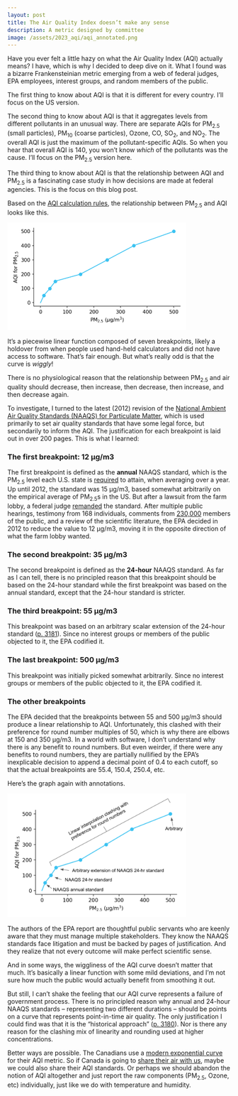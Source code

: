 ```yaml
---
layout: post
title: The Air Quality Index doesn’t make any sense
description: A metric designed by committee 
image: /assets/2023_aqi/aqi_annotated.png
---
```


Have you ever felt a little hazy on what the Air Quality Index (AQI) actually means? I have, which is why I decided to deep dive on it. What I found was a bizarre Frankensteinian metric emerging from a web of federal judges, EPA employees, interest groups, and random members of the public. 

The first thing to know about AQI is that it is different for every country. I’ll focus on the US version.

The second thing to know about AQI is that it aggregates levels from different pollutants in an unusual way. There are separate AQIs for PM<sub>2.5</sub> (small particles), PM<sub>10</sub> (coarse particles), Ozone, CO, SO<sub>2</sub>, and NO<sub>2</sub>. The overall AQI is just the maximum of the pollutant-specific AQIs. So when you hear that overall AQI is 140, you won’t know _which_ of the pollutants was the cause. I’ll focus on the PM<sub>2.5</sub> version here.

The third thing to know about AQI is that the relationship between AQI and PM<sub>2.5</sub> is a fascinating case study in how decisions are made at federal agencies. This is the focus on this blog post.

Based on the [AQI calculation rules](https://www.airnow.gov/sites/default/files/2020-05/aqi-technical-assistance-document-sept2018.pdf), the relationship between PM<sub>2.5</sub> and AQI looks like this.

<div class="wrapper">
  <img src='/assets/2023_aqi/aqi.png' class="inner" style="position:relative border: #222 2px solid; max-width:80%;" >
</div>

It’s a piecewise linear function composed of seven breakpoints, likely a holdover from when people used hand-held calculators and did not have access to software. That’s fair enough. But what’s really odd is that the curve is _wiggly_! 

There is no physiological reason that the relationship between PM<sub>2.5</sub> and air quality should decrease, then increase, then decrease, then increase, and then decrease again. 

To investigate, I turned to the latest (2012) revision of the [National Ambient Air Quality Standards (NAAQS) for Particulate Matter](https://www.govinfo.gov/content/pkg/FR-2013-01-15/pdf/2012-30946.pdf), which is used primarily to set air quality standards that have some legal force, but secondarily to inform the AQI. The justification for each breakpoint is laid out in over 200 pages. This is what I learned:

### The first breakpoint: 12 μg/m3
The first breakpoint is defined as the **annual** NAAQS standard, which is the PM<sub>2.5</sub> level each U.S. state is [required](https://ww2.arb.ca.gov/resources/national-ambient-air-quality-standards) to attain, when averaging over a year. Up until 2012, the standard was 15 μg/m3, based somewhat arbitrarily on the empirical average of PM<sub>2.5</sub>s in the US. But after a lawsuit from the farm lobby, a federal judge [remanded](https://casetext.com/case/american-farm-v-epa) the standard. After multiple public hearings, testimony from 168 individuals, comments from [230,000](https://www.regulations.gov/docket/EPA-HQ-OAR-2007-0492) members of the public, and a review of the scientific literature, the EPA decided in 2012 to reduce the value to 12 μg/m3, moving it in the opposite direction of what the farm lobby wanted.

### The second breakpoint: 35 μg/m3
The second breakpoint is defined as the **24-hour** NAAQS standard. As far as I can tell, there is no principled reason that this breakpoint should be based on the 24-hour standard while the first breakpoint was based on the annual standard, except that the 24-hour standard is stricter. 

### The third breakpoint: 55 μg/m3
This breakpoint was based on an arbitrary scalar extension of the 24-hour standard ([p. 3181](https://www.govinfo.gov/content/pkg/FR-2013-01-15/pdf/2012-30946.pdf)). Since no interest groups or members of the public objected to it, the EPA codified it.

### The last breakpoint: 500 μg/m3
This breakpoint was initially picked somewhat arbitrarily. Since no interest groups or members of the public objected to it, the EPA codified it.

### The other breakpoints
The EPA decided that the breakpoints between 55 and 500 μg/m3 should produce a linear relationship to AQI. Unfortunately, this clashed with their preference for round number multiples of 50, which is why there are elbows at 150 and 350 μg/m3. In a world with software, I don’t understand why there is any benefit to round numbers. But even weirder, if there were any benefits to round numbers, they are partially nullified by the EPA’s inexplicable decision to append a decimal point of 0.4 to each cutoff, so that the actual breakpoints are 55.4, 150.4, 250.4, etc.

Here’s the graph again with annotations.

<div class="wrapper">
  <img src='/assets/2023_aqi/aqi_annotated.png' class="inner" style="position:relative border: #222 2px solid; max-width:80%;" >
</div>

The authors of the EPA report are thoughtful public servants who are keenly aware that they must manage multiple stakeholders. They know the NAAQS standards face litigation and must be backed by pages of justification. And they realize that not every outcome will make perfect scientific sense.

And in some ways, the wiggliness of the AQI curve doesn’t matter that much. It’s basically a linear function with some mild deviations, and I’m not sure how much the public would actually benefit from smoothing it out. 

But still, I can’t shake the feeling that our AQI curve represents a failure of government process. There is no principled reason why annual and 24-hour NAAQS standards – representing two different durations – should be points on a curve that represents point-in-time air quality. The only justification I could find was that it is the “historical approach” ([p. 3180](https://www.govinfo.gov/content/pkg/FR-2013-01-15/pdf/2012-30946.pdf)). Nor is there any reason for the clashing mix of linearity and rounding used at higher concentrations. 

Better ways are possible. The Canadians use a [modern exponential curve](https://en.wikipedia.org/wiki/Air_Quality_Health_Index_(Canada)) for their AQI metric. So if Canada is going to [share their air with us](https://www.nytimes.com/live/2023/06/07/us/canada-wildfires-air-quality-smoke), maybe we could also share their AQI standards. Or perhaps we should abandon the notion of AQI altogether and just report the raw components (PM<sub>2.5</sub>, Ozone, etc) individually, just like we do with temperature and humidity. 
